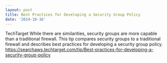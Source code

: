 ```yaml
---
layout: post
title: Best Practices for Developing a Security Group Policy
date: '2014-10-16'
---
```

TechTarget
While there are similarities, security groups are more capable than a traditional firewall. This tip compares security groups to a traditional firewall and describes best practices for developing a security group policy.
https://searchaws.techtarget.com/tip/Best-practices-for-developing-a-security-group-policy